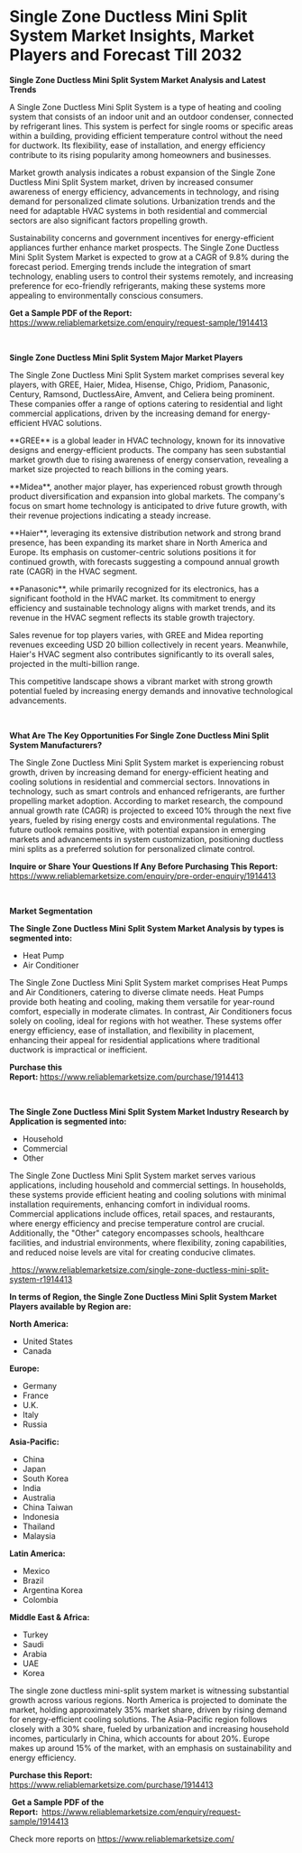 <p><h1>Single Zone Ductless Mini Split System Market Insights, Market Players and Forecast Till 2032</h1></p><p><strong>Single Zone Ductless Mini Split System Market Analysis and Latest Trends</strong></p>
<p><p>A Single Zone Ductless Mini Split System is a type of heating and cooling system that consists of an indoor unit and an outdoor condenser, connected by refrigerant lines. This system is perfect for single rooms or specific areas within a building, providing efficient temperature control without the need for ductwork. Its flexibility, ease of installation, and energy efficiency contribute to its rising popularity among homeowners and businesses.</p><p>Market growth analysis indicates a robust expansion of the Single Zone Ductless Mini Split System market, driven by increased consumer awareness of energy efficiency, advancements in technology, and rising demand for personalized climate solutions. Urbanization trends and the need for adaptable HVAC systems in both residential and commercial sectors are also significant factors propelling growth. </p><p>Sustainability concerns and government incentives for energy-efficient appliances further enhance market prospects. The Single Zone Ductless Mini Split System Market is expected to grow at a CAGR of 9.8% during the forecast period. Emerging trends include the integration of smart technology, enabling users to control their systems remotely, and increasing preference for eco-friendly refrigerants, making these systems more appealing to environmentally conscious consumers.</p></p>
<p><strong>Get a Sample PDF of the Report:&nbsp;</strong> <a href="https://www.reliablemarketsize.com/enquiry/request-sample/1914413?utm_campaign=1845&utm_medium=2&utm_source=Github&utm_content=ia&utm_term=01032025&utm_id=single-zone-ductless-mini-split-system">https://www.reliablemarketsize.com/enquiry/request-sample/1914413</a></p>
<p>&nbsp;</p>
<p><strong>Single Zone Ductless Mini Split System Major Market Players</strong></p>
<p><p>The Single Zone Ductless Mini Split System market comprises several key players, with GREE, Haier, Midea, Hisense, Chigo, Pridiom, Panasonic, Century, Ramsond, DuctlessAire, Amvent, and Celiera being prominent. These companies offer a range of options catering to residential and light commercial applications, driven by the increasing demand for energy-efficient HVAC solutions.</p><p>**GREE** is a global leader in HVAC technology, known for its innovative designs and energy-efficient products. The company has seen substantial market growth due to rising awareness of energy conservation, revealing a market size projected to reach billions in the coming years.</p><p>**Midea**, another major player, has experienced robust growth through product diversification and expansion into global markets. The company's focus on smart home technology is anticipated to drive future growth, with their revenue projections indicating a steady increase.</p><p>**Haier**, leveraging its extensive distribution network and strong brand presence, has been expanding its market share in North America and Europe. Its emphasis on customer-centric solutions positions it for continued growth, with forecasts suggesting a compound annual growth rate (CAGR) in the HVAC segment.</p><p>**Panasonic**, while primarily recognized for its electronics, has a significant foothold in the HVAC market. Its commitment to energy efficiency and sustainable technology aligns with market trends, and its revenue in the HVAC segment reflects its stable growth trajectory.</p><p>Sales revenue for top players varies, with GREE and Midea reporting revenues exceeding USD 20 billion collectively in recent years. Meanwhile, Haier's HVAC segment also contributes significantly to its overall sales, projected in the multi-billion range.</p><p>This competitive landscape shows a vibrant market with strong growth potential fueled by increasing energy demands and innovative technological advancements.</p></p>
<p>&nbsp;</p>
<p><strong>What Are The Key Opportunities For Single Zone Ductless Mini Split System Manufacturers?</strong></p>
<p><p>The Single Zone Ductless Mini Split System market is experiencing robust growth, driven by increasing demand for energy-efficient heating and cooling solutions in residential and commercial sectors. Innovations in technology, such as smart controls and enhanced refrigerants, are further propelling market adoption. According to market research, the compound annual growth rate (CAGR) is projected to exceed 10% through the next five years, fueled by rising energy costs and environmental regulations. The future outlook remains positive, with potential expansion in emerging markets and advancements in system customization, positioning ductless mini splits as a preferred solution for personalized climate control.</p></p>
<p><strong>Inquire or Share Your Questions If Any Before Purchasing This Report:</strong> <a href="https://www.reliablemarketsize.com/enquiry/pre-order-enquiry/1914413?utm_campaign=1845&utm_medium=2&utm_source=Github&utm_content=ia&utm_term=01032025&utm_id=single-zone-ductless-mini-split-system">https://www.reliablemarketsize.com/enquiry/pre-order-enquiry/1914413</a></p>
<p>&nbsp;</p>
<p><strong>Market Segmentation</strong></p>
<p><strong>The Single Zone Ductless Mini Split System Market Analysis by types is segmented into:</strong></p>
<p><ul><li>Heat Pump</li><li>Air Conditioner</li></ul></p>
<p><p>The Single Zone Ductless Mini Split System market comprises Heat Pumps and Air Conditioners, catering to diverse climate needs. Heat Pumps provide both heating and cooling, making them versatile for year-round comfort, especially in moderate climates. In contrast, Air Conditioners focus solely on cooling, ideal for regions with hot weather. These systems offer energy efficiency, ease of installation, and flexibility in placement, enhancing their appeal for residential applications where traditional ductwork is impractical or inefficient.</p></p>
<p><strong>Purchase this Report:&nbsp;</strong><a href="https://www.reliablemarketsize.com/purchase/1914413?utm_campaign=1845&utm_medium=2&utm_source=Github&utm_content=ia&utm_term=01032025&utm_id=single-zone-ductless-mini-split-system">https://www.reliablemarketsize.com/purchase/1914413</a></p>
<p>&nbsp;</p>
<p><strong>The Single Zone Ductless Mini Split System Market Industry Research by Application is segmented into:</strong></p>
<p><ul><li>Household</li><li>Commercial</li><li>Other</li></ul></p>
<p><p>The Single Zone Ductless Mini Split System market serves various applications, including household and commercial settings. In households, these systems provide efficient heating and cooling solutions with minimal installation requirements, enhancing comfort in individual rooms. Commercial applications include offices, retail spaces, and restaurants, where energy efficiency and precise temperature control are crucial. Additionally, the "Other" category encompasses schools, healthcare facilities, and industrial environments, where flexibility, zoning capabilities, and reduced noise levels are vital for creating conducive climates.</p></p>
<p><a href="https://www.reliablemarketsize.com/single-zone-ductless-mini-split-system-r1914413?utm_campaign=1845&utm_medium=2&utm_source=Github&utm_content=ia&utm_term=01032025&utm_id=single-zone-ductless-mini-split-system">&nbsp;https://www.reliablemarketsize.com/single-zone-ductless-mini-split-system-r1914413</a></p>
<p><strong>In terms of Region, the Single Zone Ductless Mini Split System Market Players available by Region are:</strong></p>
<p>
    <p> <strong> North America: </strong>
        <ul>
            <li>United States</li>
            <li>Canada</li>
        </ul>
        </p> 
    <p> <strong> Europe: </strong>
        <ul>
            <li>Germany</li>
            <li>France</li>
            <li>U.K.</li>
            <li>Italy</li>
            <li>Russia</li>
        </ul>
        </p> 
    <p> <strong> Asia-Pacific: </strong>
        <ul>
            <li>China</li>
            <li>Japan</li>
            <li>South Korea</li>
            <li>India</li>
            <li>Australia</li>
            <li>China Taiwan</li>
            <li>Indonesia</li>
            <li>Thailand</li>
            <li>Malaysia</li>
        </ul>
        </p> 
    <p> <strong> Latin America: </strong>
        <ul>
            <li>Mexico</li>
            <li>Brazil</li>
            <li>Argentina Korea</li>
            <li>Colombia</li>
        </ul>
        </p> 
    <p> <strong> Middle East & Africa: </strong>
        <ul>
            <li>Turkey</li>
            <li>Saudi</li>
            <li>Arabia</li>
            <li>UAE</li>
            <li>Korea</li>
        </ul>
    </p>
    </p>
<p><p>The single zone ductless mini-split system market is witnessing substantial growth across various regions. North America is projected to dominate the market, holding approximately 35% market share, driven by rising demand for energy-efficient cooling solutions. The Asia-Pacific region follows closely with a 30% share, fueled by urbanization and increasing household incomes, particularly in China, which accounts for about 20%. Europe makes up around 15% of the market, with an emphasis on sustainability and energy efficiency.</p></p>
<p><strong>Purchase this Report: </strong><a href="https://www.reliablemarketsize.com/purchase/1914413?utm_campaign=1845&utm_medium=2&utm_source=Github&utm_content=ia&utm_term=01032025&utm_id=single-zone-ductless-mini-split-system">https://www.reliablemarketsize.com/purchase/1914413</a></p>
<p>&nbsp;<strong>Get a Sample PDF of the Report:&nbsp;&nbsp;</strong><a href="https://www.reliablemarketsize.com/enquiry/request-sample/1914413?utm_campaign=1845&utm_medium=2&utm_source=Github&utm_content=ia&utm_term=01032025&utm_id=single-zone-ductless-mini-split-system">https://www.reliablemarketsize.com/enquiry/request-sample/1914413</a></p>
<p><strong></strong></p>
<p>Check more reports on <a href="https://www.reliablemarketsize.com/?utm_campaign=1845&utm_medium=2&utm_source=Github&utm_content=ia&utm_term=01032025&utm_id=single-zone-ductless-mini-split-system">https://www.reliablemarketsize.com/</a></p>